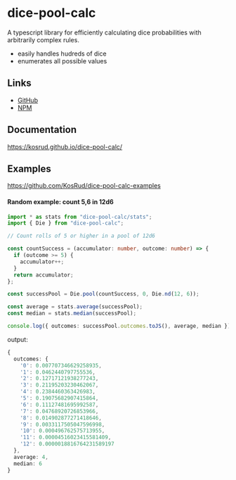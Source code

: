 # dice-pool-calc

A typescript library for efficiently calculating dice probabilities with arbitrarily complex rules.

* easily handles hudreds of dice
* enumerates all possible values

## Links

* [GitHub](https://github.com/KosRud/dice-pool-calc)
* [NPM](https://www.npmjs.com/package/dice-pool-calc)

## Documentation

https://kosrud.github.io/dice-pool-calc/

## Examples

https://github.com/KosRud/dice-pool-calc-examples

#### Random example: count 5,6 in 12d6

```ts
import * as stats from "dice-pool-calc/stats";
import { Die } from "dice-pool-calc";

// Count rolls of 5 or higher in a pool of 12d6

const countSuccess = (accumulator: number, outcome: number) => {
  if (outcome >= 5) {
    accumulator++;
  }
  return accumulator;
};

const successPool = Die.pool(countSuccess, 0, Die.nd(12, 6));

const average = stats.average(successPool);
const median = stats.median(successPool);

console.log({ outcomes: successPool.outcomes.toJS(), average, median });
```

output:

```ts
{
  outcomes: {
    '0': 0.007707346629258935,
    '1': 0.0462440797755536,
    '2': 0.12717121938277243,
    '3': 0.21195203230462067,
    '4': 0.2384460363426983,
    '5': 0.19075682907415864,
    '6': 0.11127481695992587,
    '7': 0.04768920726853966,
    '8': 0.014902877271418646,
    '9': 0.0033117505047596998,
    '10': 0.000496762575713955,
    '11': 0.00004516023415581409,
    '12': 0.0000018816764231589197
  },
  average: 4,
  median: 6
}
```
